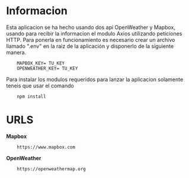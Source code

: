 # Informacion

Esta aplicacion se ha hecho usando dos api OpenWeather y Mapbox, usando para recibir la informacion el modulo Axios utilizando peticiones HTTP. Para ponerla en funcionamiento es necesario crear un archivo llamado ".env" en la raiz de la aplicación y disponerlo de la siguiente manera.

```
    MAPBOX_KEY= TU_KEY
    OPENWEATHER_KEY= TU_KEY
```

Para instalar los modulos requeridos para lanzar la aplicacion solamente teneis que usar el comando

```
    npm install
```

# URLS

**Mapbox**
```
    https://www.mapbox.com
```

**OpenWeather**
```
    https://openweathermap.org
```
